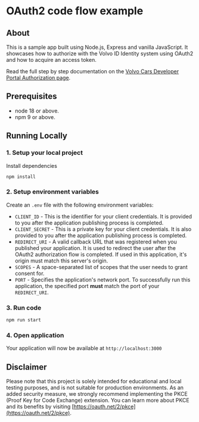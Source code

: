 # OAuth2 code flow example

## About

This is a sample app built using Node.js, Express and vanilla JavaScript. It showcases how to authorize with the Volvo ID Identity system using OAuth2 and how to acquire an access token.

Read the full step by step documentation on the [Volvo Cars Developer Portal Authorization page](https://developer.volvocars.com/apis/docs/authorisation/).

## Prerequisites

- node 18 or above.
- npm 9 or above.

## Running Locally

### 1. Setup your local project

Install dependencies

```zsh
npm install
```

### 2. Setup environment variables

Create an `.env` file with the following environment variables:

- `CLIENT_ID` - This is the identifier for your client credentials. It is provided to you after the application publishing process is completed.
- `CLIENT_SECRET` - This is a private key for your client credentials. It is also provided to you after the application publishing process is completed.
- `REDIRECT_URI` - A valid callback URL that was registered when you published your application. It is used to redirect the user after the OAuth2 authorization flow is completed. If used in this application, it's origin must match this server's origin.
- `SCOPES` - A space-separated list of scopes that the user needs to grant consent for.
- `PORT` - Specifies the application's network port. To successfully run this application, the specified port **must** match the port of your `REDIRECT_URI`.

### 3. Run code

```zsh
npm run start
```

### 4. Open application

Your application will now be available at `http://localhost:3000`

## Disclaimer

Please note that this project is solely intended for educational and local testing purposes, and is not suitable for production environments. As an added security measure, we strongly recommend implementing the PKCE (Proof Key for Code Exchange) extension. You can learn more about PKCE and its benefits by visiting [https://oauth.net/2/pkce](https://oauth.net/2/pkce).
